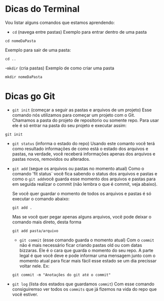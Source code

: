 # Dicas do Terminal 
Vou listar alguns comandos que estamos aprendendo:

- `cd` (navega entre pastas)
Exemplo para entrar dentro de uma pasta
```
cd nomeDaPasta
```
Exemplo para sair de uma pasta:
```
cd ..
```

-`mkdir` (cria pastas)
Exemplo de como criar uma pasta
```
mkdir nomeDaPasta
```

# Dicas go Git

- `git init` (começar a seguir as pastas e arquivos de um projeto) Esse comando nós utilizamos para começar um projeto com o Git. Chamamos a pasta do projeto de repositorio ou somente repo. Para usar ele é só entrar na pasta do seu projeto e executar assim:

```
git init
```

- `git status` (informa o estado do repo)
  Usando este  comanto você terá como resultado informações de como está o estado dos arquivos e pastas, na verdade, você receberá informações apenas dos arquivos e pastas novos, removidos ou alterados. 
  
- `git add` (segue os arquivos ou pastas no momento atual)
  Como o comando 'fit status´ você fica sabendo o status dos arquivos e pastas e como o `git add`você guarda esse momento dos arquivos e pastas para em seguida realizar o commit (não lembra o que é commit, veja abaixo).

  Se você quer guardar o momento de todos os arquivos e pastas é só executar o comando abaixo:
  ```
  git add .
  ```
  Mas se você quer pegar apenas alguns arquivos, você pode deixar o comando mais direto, desta forma 
  ```
  git add pasta/arquivo
  ```
  - `git commit` (esse comando guarda o momento atual)
  Com o `commit` não é mais necessário ficar criando pastas old ou com datas bizzaras. Ele é o cara que guarda o momento do seu repo. A parte legal é que você deve e pode informar uma mensagem junto com o momento atual para ficar mais fácil esse estado se um dia precissar voltar nele. Ex: 

  ```
  git commit -m "Anotações do git até o commit"
  ```

- `git log` (lista dos estados que guardamos `commit`)
Com esse comando consiguiremso ver todos os `commits` que já fizemos na vida do repo que você estiver.



